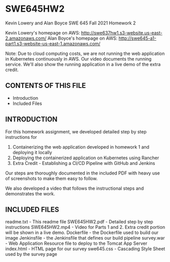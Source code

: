 # SWE645HW2

Kevin Lowery and Alan Boyce SWE 645 Fall 2021 Homework 2

Kevin Lowery's homepage on AWS: http://swe637hw1.s3-website.us-east-2.amazonaws.com/
Alan Boyce's homepage on AWS: http://swe645-a1-part1.s3-website-us-east-1.amazonaws.com/

Note: Due to cloud computing costs, we are not running the web application in Kubernetes continuously in AWS. Our video documents the running service. We'll also show the running application in a live demo of the extra credit.

CONTENTS OF THIS FILE
---------------------
 * Introduction
 * Included Files

INTRODUCTION
------------
For this homework assignment, we developed detailed step by step instructions for 

 1) Containerizing the web application developed in homework 1 and deploying it locally
 2) Deploying the containerized application on Kubernetes using Rancher
 3) Extra Credit - Establishing a CI/CD Pipeline with GitHub and Jenkins

Our steps are thoroughly documented in the included PDF with heavy use of screenshots to make them easy to follow.

We also developed a video that follows the instructional steps and demonstrates the work. 


INCLUDED FILES
------------

readme.txt - This readme file
SWE645HW2.pdf - Detailed step by step instructions
SWE645HW2.mp4 - Video for Parts 1 and 2. Extra credit portion will be shown in a live demo.
Dockerfile - the Dockerfile used to build our image
Jenkinsfile - the Jenkinsfile that defines our build pipeline
survey.war - Web Application Resource file to deploy to the Tomcat App Server
index.html - HTML page for our survey
swe645.css - Cascading Style Sheet used by the survey page
